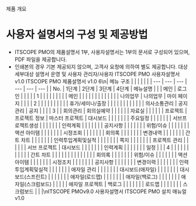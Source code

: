 <!--breadcrumb:제품 개요--><span class="md-breadcrumb">제품 개요</span>
# 사용자 설명서의 구성 및 제공방법

- ITSCOPE PMO의 제품설명서 1부, 사용자설명서는 1부의 문서로 구성되어 있으며, PDF 파일을 제공합니다.
- 인쇄본의 경우 기본 제공되지 않으며, 고객사 요청에 의하여 별도 제공합니다.
대상 세부대상 설명서
운영 및 사용자 관리자/사용자 ITSCOPE PMO 사용자설명서 v1.0
ITSCOPE PMO 제품설명서 v1.0
6\n| 메뉴 구조 |  |  |  |  |  |
| --- | --- | --- | --- | --- | --- |
| No. | 1단계 | 2단계 | 3단계 | 4단계 | 메뉴설명 |
|  | 메인 | 로그인 |  |  |  |
| 1 |  |  |  |  |  |
|  |  | 메인 |  |  |  |
|  |  |  |  |  |  |
|  | 나의업무 | 나의업무 | 마이 페이지 |  |  |
| 2 |  |  |  |  |  |
|  |  |  | 휴가/세미나/출장 |  |  |
|  |  |  |  |  |  |
|  | 의사소통관리 | 공지관리 | 공지 |  |  |
| 3 |  | 회의관리 | 회의실예약 |  |  |
|  |  | 자료실 |  |  |  |
|  | 프로젝트 | 프로젝트 정보 | 마스터 프로젝트 | 대시보드 |  |
|  |  |  |  | 주요일정 |  |
|  |  |  |  | 서브프로젝트생성 |  |
|  |  |  |  | 인력계획 |  |
|  |  |  |  | 공지사항 |  |
|  |  |  |  | 위험/이슈 |  |
|  |  |  |  | 액션 아이템 |  |
|  |  |  |  | 시정조회 |  |
|  |  |  |  | 회의록 |  |
|  |  |  |  | 변경내역 |  |
|  |  |  |  | 간트 차트 |  |
|  |  |  |  | 인력투입계획및실적 |  |
|  |  |  |  | 쪽지 |  |
|  |  |  |  | 프로젝트 관리 |  |
|  |  |  | 서브 프로젝트 | 대시보드 |  |
|  |  |  |  | 인력계획 |  |
|  |  |  |  | 일정 |  |
| 4 |  |  |  |  |  |
|  |  |  |  | 간트 차트 |  |
|  |  |  |  |  |  |
|  |  |  |  | 회의록 |  |
|  |  |  |  | 위험/이슈 |  |
|  |  |  |  | 액션 아이템 |  |
|  |  |  |  | 시정조치 |  |
|  |  |  |  | 공지사항 |  |
|  |  |  |  | 변경이력 |  |
|  |  |  |  | 인력투입계획및실적 |  |
|  |  |  |  | 애자일 관리 |  |
|  |  |  |  | 대시보드(애자일) |  |
|  |  |  |  | 대시보드(스프린트) |  |
|  |  |  |  | 애자일(로드맵) |  |
|  |  |  |  | 애자일(백로그) |  |
|  |  |  |  | 애자일(스크럼보드) |  |
|  |  | 애자일 프로젝트 | 백로그 |  |  |
|  |  |  | 로드맵 |  |  |
|  |  |  | 스크럼보드 |  |  |\nITSCOPE PMOv9.0 사용자설명서
ITSCOPE PMO 설치 매뉴얼 v1.0

